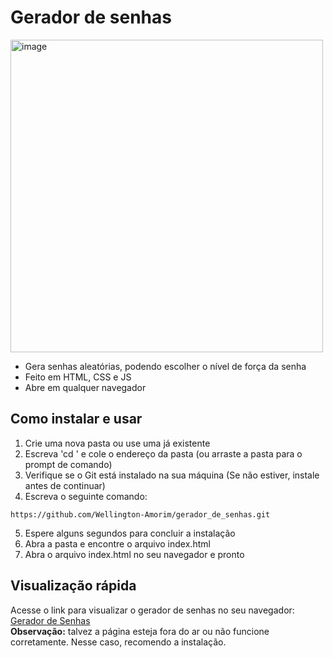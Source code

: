 # Gerador de senhas

<img width="500" alt="image" src="https://github.com/user-attachments/assets/299aa077-1d29-4187-9881-fc698910b6f7" />

* Gera senhas aleatórias, podendo escolher o nível de força da senha
* Feito em HTML, CSS e JS
* Abre em qualquer navegador

## Como instalar e usar
1. Crie uma nova pasta ou use uma já existente
2. Escreva 'cd ' e cole o endereço da pasta (ou arraste a pasta para o prompt de comando)
3. Verifique se o Git está instalado na sua máquina (Se não estiver, instale antes de continuar)
4. Escreva o seguinte comando:
~~~
https://github.com/Wellington-Amorim/gerador_de_senhas.git
~~~
5. Espere alguns segundos para concluir a instalação
6. Abra a pasta e encontre o arquivo index.html
7. Abra o arquivo index.html no seu navegador e pronto

## Visualização rápida
Acesse o link para visualizar o gerador de senhas no seu navegador: 
<a href="https://geradorwas.onrender.com" target="_blank">Gerador de Senhas</a>  
**Observação:** talvez a página esteja fora do ar ou não funcione corretamente. Nesse caso, recomendo a instalação.  
